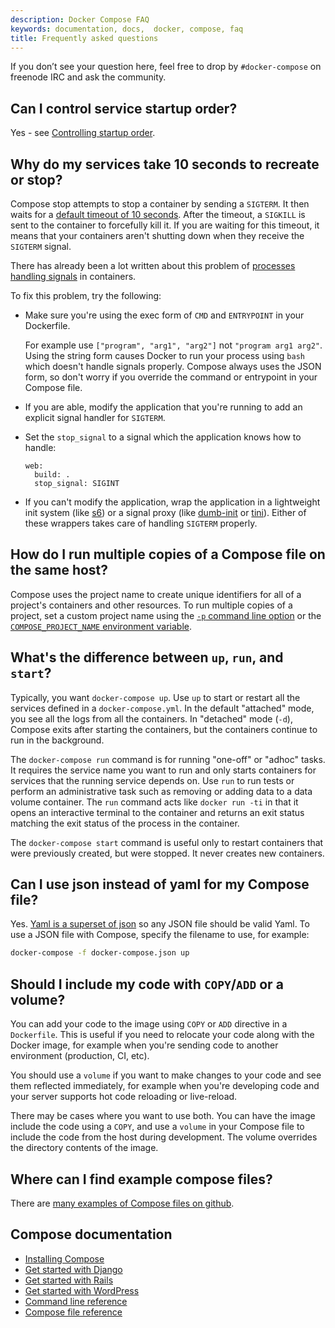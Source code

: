 ```yaml
---
description: Docker Compose FAQ
keywords: documentation, docs,  docker, compose, faq
title: Frequently asked questions
---
```


If you don’t see your question here, feel free to drop by `#docker-compose` on
freenode IRC and ask the community.


## Can I control service startup order?

Yes - see [Controlling startup order](startup-order.md).


## Why do my services take 10 seconds to recreate or stop?

Compose stop attempts to stop a container by sending a `SIGTERM`. It then waits
for a [default timeout of 10 seconds](reference/stop.md).  After the timeout,
a `SIGKILL` is sent to the container to forcefully kill it.  If you
are waiting for this timeout, it means that your containers aren't shutting down
when they receive the `SIGTERM` signal.

There has already been a lot written about this problem of
[processes handling signals](https://medium.com/@gchudnov/trapping-signals-in-docker-containers-7a57fdda7d86)
in containers.

To fix this problem, try the following:

* Make sure you're using the exec form of `CMD` and `ENTRYPOINT`
in your Dockerfile.

  For example use `["program", "arg1", "arg2"]` not `"program arg1 arg2"`.
  Using the string form causes Docker to run your process using `bash` which
  doesn't handle signals properly. Compose always uses the JSON form, so don't
  worry if you override the command or entrypoint in your Compose file.

* If you are able, modify the application that you're running to
add an explicit signal handler for `SIGTERM`.

* Set the `stop_signal` to a signal which the application knows how to handle:

      web:
        build: .
        stop_signal: SIGINT

* If you can't modify the application, wrap the application in a lightweight init
system (like [s6](http://skarnet.org/software/s6/)) or a signal proxy (like
[dumb-init](https://github.com/Yelp/dumb-init) or
[tini](https://github.com/krallin/tini)).  Either of these wrappers takes care of
handling `SIGTERM` properly.

## How do I run multiple copies of a Compose file on the same host?

Compose uses the project name to create unique identifiers for all of a
project's  containers and other resources. To run multiple copies of a project,
set a custom project name using the [`-p` command line option](reference/overview.md)
or the [`COMPOSE_PROJECT_NAME` environment variable](reference/envvars.md#compose_project_name).

## What's the difference between `up`, `run`, and `start`?

Typically, you want `docker-compose up`. Use `up` to start or restart all the
services defined in a `docker-compose.yml`. In the default "attached"
mode, you see all the logs from all the containers. In "detached" mode (`-d`),
Compose exits after starting the containers, but the containers continue to run
in the background.

The `docker-compose run` command is for running "one-off" or "adhoc" tasks. It
requires the service name you want to run and only starts containers for services
that the running service depends on. Use `run` to run tests or perform
an administrative task such as removing or adding data to a data volume
container. The `run` command acts like `docker run -ti` in that it opens an
interactive terminal to the container and returns an exit status matching the
exit status of the process in the container.

The `docker-compose start` command is useful only to restart containers
that were previously created, but were stopped. It never creates new
containers.

## Can I use json instead of yaml for my Compose file?

Yes. [Yaml is a superset of json](http://stackoverflow.com/a/1729545/444646) so
any JSON file should be valid Yaml.  To use a JSON file with Compose,
specify the filename to use, for example:

```bash
docker-compose -f docker-compose.json up
```

## Should I include my code with `COPY`/`ADD` or a volume?

You can add your code to the image using `COPY` or `ADD` directive in a
`Dockerfile`.  This is useful if you need to relocate your code along with the
Docker image, for example when you're sending code to another environment
(production, CI, etc).

You should use a `volume` if you want to make changes to your code and see them
reflected immediately, for example when you're developing code and your server
supports hot code reloading or live-reload.

There may be cases where you want to use both. You can have the image
include the code using a `COPY`, and use a `volume` in your Compose file to
include the code from the host during development. The volume overrides
the directory contents of the image.

## Where can I find example compose files?

There are [many examples of Compose files on
github](https://github.com/search?q=in%3Apath+docker-compose.yml+extension%3Ayml&type=Code).


## Compose documentation

- [Installing Compose](install.md)
- [Get started with Django](django.md)
- [Get started with Rails](rails.md)
- [Get started with WordPress](wordpress.md)
- [Command line reference](reference/index.md)
- [Compose file reference](compose-file/index.md)
